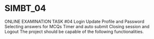 # SIMBT_04
ONLINE EXAMINATION TASK #04  Login Update Profile and Password Selecting answers for MCQs Timer and auto submit Closing session and Logout The project should be capable of the following functionalities.
